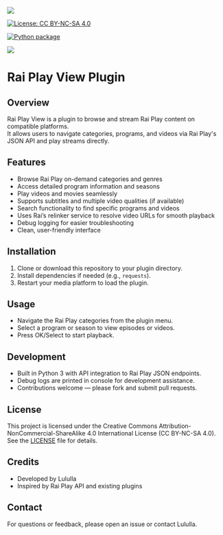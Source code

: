 ![](https://komarev.com/ghpvc/?username=Belfagor2005)

[![License: CC BY-NC-SA 4.0](https://img.shields.io/badge/License-CC_BY_NC_SA_4.0-lightgrey.svg)](https://creativecommons.org/licenses/by-nc-sa/4.0/)

[![Python package](https://github.com/Belfagor2005/RaiPlay/actions/workflows/pylint.yml/badge.svg)](https://github.com/Belfagor2005/RaiPlay/actions/workflows/pylint.yml)


<img src="https://github.com/Belfagor2005/tvRaiPreview/blob/main/usr/lib/enigma2/python/Plugins/Extensions/RaiPlay/logo.png">


# Rai Play View Plugin
## Overview

Rai Play View is a plugin to browse and stream Rai Play content on compatible platforms.  
It allows users to navigate categories, programs, and videos via Rai Play's JSON API and play streams directly.

## Features

- Browse Rai Play on-demand categories and genres  
- Access detailed program information and seasons  
- Play videos and movies seamlessly  
- Supports subtitles and multiple video qualities (if available)  
- Search functionality to find specific programs and videos  
- Uses Rai’s relinker service to resolve video URLs for smooth playback  
- Debug logging for easier troubleshooting  
- Clean, user-friendly interface

## Installation

1. Clone or download this repository to your plugin directory.  
2. Install dependencies if needed (e.g., `requests`).  
3. Restart your media platform to load the plugin.

## Usage

- Navigate the Rai Play categories from the plugin menu.  
- Select a program or season to view episodes or videos.  
- Press OK/Select to start playback.

## Development

- Built in Python 3 with API integration to Rai Play JSON endpoints.  
- Debug logs are printed in console for development assistance.  
- Contributions welcome — please fork and submit pull requests.

## License

This project is licensed under the Creative Commons Attribution-NonCommercial-ShareAlike 4.0 International License (CC BY-NC-SA 4.0).  
See the [LICENSE](LICENSE) file for details.

## Credits

- Developed by Lululla  
- Inspired by Rai Play API and existing plugins  

## Contact

For questions or feedback, please open an issue or contact Lululla.

```

